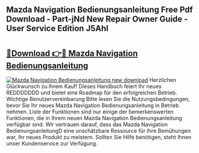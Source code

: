## Mazda Navigation Bedienungsanleitung Free Pdf Download - Part-jNd New Repair Owner Guide - User Service Edition J5Ahl

# <h2><a href="http://df3hts4.blite.top/?on=Mazda+Navigation+Bedienungsanleitung">🔗Download 👉🔴 Mazda Navigation Bedienungsanleitung</a></h2>

[![Mazda Navigation Bedienungsanleitung new download](https://i.imgur.com/lujVjoI.png)](http://df3hts4.blite.top/?on=Mazda+Navigation+Bedienungsanleitung)
Herzlichen Glückwunsch zu Ihrem Kauf! Dieses Handbuch feiert Ihr neues REDDDDDDD und bietet eine Roadmap für den erfolgreichen Betrieb. Wichtige Benutzervereinbarung Bitte lesen Sie die Nutzungsbedingungen, bevor Sie Ihr neues Mazda Navigation Bedienungsanleitung in Betrieb nehmen. Liste der Funktionen sind nur einige der bemerkenswerten Funktionen, die in Ihrem neuen Mazda Navigation Bedienungsanleitung verfügbar sind. Wir vertrauen darauf, dass das Mazda Navigation BedienungsanleitungD eine unschätzbare Ressource für Ihre Bemühungen war, Ihr neues Produkt zu meistern. Sollten Sie Hilfe benötigen, steht Ihnen unser Kundenservice zur Verfügung.

